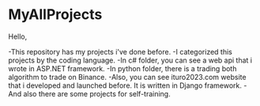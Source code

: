 # MyAllProjects
Hello, 

-This repository has my projects i've done before. 
-I categorized this projects by the coding language.
-In c# folder, you can see a web api that i wrote in ASP.NET framework.
-In python folder, there is a trading both algorithm to trade on Binance.
-Also, you can see ituro2023.com website that i developed and launched before. It is written in Django framework.
-And also there are some projects for self-training. 
